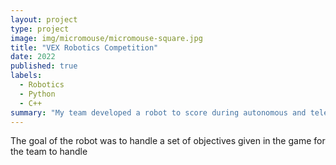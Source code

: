 ```yaml
---
layout: project
type: project
image: img/micromouse/micromouse-square.jpg
title: "VEX Robotics Competition"
date: 2022
published: true
labels:
  - Robotics
  - Python
  - C++
summary: "My team developed a robot to score during autonomous and teleop period of the game and handle a skills portion on the side of the game."
---
```


The goal of the robot was to handle a set of objectives given in the game for the team to handle
